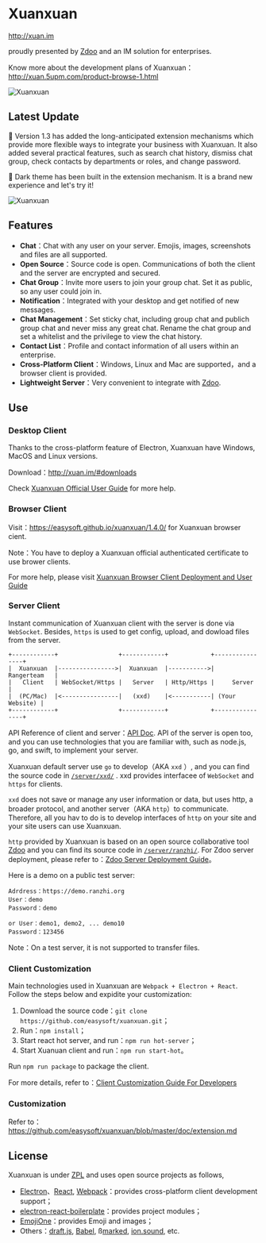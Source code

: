 # Xuanxuan

http://xuan.im

proudly presented by [Zdoo](http://www.zdoo.org/) and an IM solution for enterprises.

Know more about the development plans of Xuanxuan：http://xuan.5upm.com/product-browse-1.html

![Xuanxuan](https://raw.githubusercontent.com/easysoft/xuanxuan/master/doc/img/preview.png)

## Latest Update

🎉 Version 1.3 has added the long-anticipated extension mechanisms which provide more flexible ways to integrate your business with Xuanxuan. It also added several practical features, such as search chat history, dismiss chat group, check contacts by departments or roles,  and change password.

🎉 Dark theme has been built in the extension mechanism. It is a brand new experience and let's try it!

![Xuanxuan](https://raw.githubusercontent.com/easysoft/xuanxuan/master/doc/img/extensions/dark-theme-preview.png)

## Features

* **Chat**：Chat with any user on your server. Emojis, images, screenshots and files are all supported.
* **Open Source**：Source code is open. Communications of both the client and the server are encrypted and secured.
* **Chat Group**：Invite more users to join your group chat. Set it as public, so any user could join in.
* **Notification**：Integrated with your desktop and get notified of new messages.
* **Chat Management**：Set sticky chat, including group chat and publich group chat and never miss any great chat. Rename the chat group and set a whitelist and the privilege to view the chat history.
* **Contact List**：Profile and contact information of all users within an enterprise.
* **Cross-Platform Client**：Windows, Linux and Mac are supported，and a browser client is provided.
* **Lightweight Server**：Very convenient to integrate with [Zdoo](http://www.zdoo.org/).

## Use

### Desktop Client

Thanks to the cross-platform feature of Electron, Xuanxuan have Windows, MacOS and Linux versions.

Download：http://xuan.im/#downloads

Check [Xuanxuan Official User Guide](http://xuan.im/page/1.html) for more help.

### Browser Client

Visit：https://easysoft.github.io/xuanxuan/1.4.0/ for Xuanxuan browser cient.

Note：You have to deploy a Xuanxuan official authenticated certificate to use brower clients.

For more help, please visit [Xuanxuan Browser Client Deployment and User Guide](https://github.com/easysoft/xuanxuan/blob/master/doc/browser-usage.md)

### Server Client

Instant communication of Xuanxuan client with the server is done via `WebSocket`. Besides, `https` is used to get config, upload, and dowload files from the server.

```
+------------+                 +------------+            +----------------+
|  Xuanxuan  |---------------->|  Xuanxuan  |----------->|   Rangerteam   |
|   Client   | WebSocket/Https |   Server   | Http/Https |     Server     |
|  (PC/Mac)  |<----------------|   (xxd)    |<-----------| (Your Website) |
+------------+                 +------------+            +----------------+
```

API Reference of client and server：[API Doc](http://xuan.im/page/3.html). API of the server is open too, and you can use technologies that you are familiar with, such as node.js, go, and swift, to implement your server.

Xuanxuan default server use `go` to develop（AKA `xxd` ）, and you can find the source code in [`/server/xxd/`](https://github.com/easysoft/xuanxuan/tree/master/server/xxd) . xxd provides interfacee of `WebSocket` and `https` for clients.

`xxd` does not save or manage any user information or data, but uses http, a broader protocol, and another server（AKA `http`）to communicate. Therefore, all you hav to do is to develop interfaces of `http` on your site and your site users can use Xuanxuan.

 `http` provided by Xuanxuan is based on an open source collaborative tool [Zdoo](https://github.com/easysoft/rangerteam) and you can find its source code in [`/server/ranzhi/`](https://github.com/easysoft/xuanxuan/tree/master/server/ranzhi). For Zdoo server deployment, please refer to：[Zdoo Server Deployment Guide](http://xuan.im/page/2.html)。

Here is a demo on a public test server:

```
Adrdress：https://demo.ranzhi.org
User：demo
Password：demo

or User：demo1, demo2, ... demo10
Password：123456
```

Note：On a test server, it is not supported to transfer files.

### Client Customization

Main technologies used in Xuanxuan are `Webpack + Electron + React`. Follow the steps below and expidite your customization:

1. Download the source code：`git clone https://github.com/easysoft/xuanxuan.git`；
2. Run：`npm install`；
3. Start react hot server, and run：`npm run hot-server`；
4. Start Xuanuan client and run：`npm run start-hot`。

Run `npm run package` to package the client.

For more details, refer to：[Client Customization Guide For Developers](https://github.com/easysoft/xuanxuan/blob/master/doc/client-developer.md)

### Customization

Refer to：https://github.com/easysoft/xuanxuan/blob/master/doc/extension.md

## License

Xuanxuan is under [ZPL](https://github.com/easysoft/xuanxuan/blob/master/LICENSE) and uses open source projects as follows,

* [Electron](http://electron.atom.io/)、[React](https://facebook.github.io/react/), [Webpack](https://webpack.github.io)：provides cross-platform client development support；
* [electron-react-boilerplate](https://github.com/chentsulin/electron-react-boilerplate)：provides project modules；
* [EmojiOne](http://emojione.com/)：provides Emoji and images；
* Others：[draft.js](https://facebook.github.io/draft-js/), [Babel](https://babeljs.io/), ß[marked](https://github.com/chjj/marked), [ion.sound](https://github.com/IonDen/ion.sound), etc.


